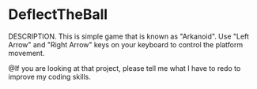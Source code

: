 # DeflectTheBall

DESCRIPTION.
This is simple game that is known as "Arkanoid". Use "Left Arrow" and "Right Arrow" keys on your keyboard to control the platform movement.

@If you are looking at that project, please tell me what I have to redo to improve my coding skills.
